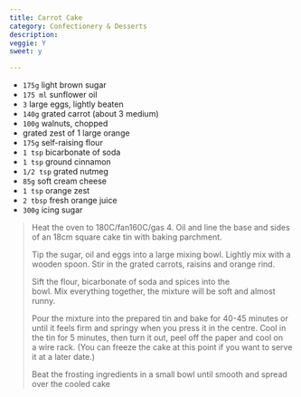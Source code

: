 ```yaml
---
title: Carrot Cake 
category: Confectionery & Desserts
description: 
veggie: Y
sweet: y 

--- 
```

* `175g` light brown sugar
* `175 ml` sunflower oil
* `3` large eggs, lightly beaten
* `140g` grated carrot (about 3 medium)
* `100g` walnuts, chopped
* grated zest of 1 large orange
* `175g` self-raising flour
* `1 tsp` bicarbonate of soda
* `1 tsp` ground cinnamon
* `1/2 tsp` grated nutmeg
* `85g` soft cream cheese
* `1 tsp` orange zest
* `2 tbsp` fresh orange juice
* `300g` icing sugar
 
> Heat the oven to 180C/fan160C/gas 4. Oil and line the base and sides of an 18cm square cake tin with baking parchment.
>
> Tip the sugar, oil and eggs into a large mixing bowl. Lightly mix with a wooden spoon. Stir in the grated carrots, raisins and orange rind.
>
> Sift the flour, bicarbonate of soda and spices into the bowl. Mix everything together, the mixture will be soft and almost runny.
>
> Pour the mixture into the prepared tin and bake for 40-45 minutes or until it feels firm and springy when you press it in the centre. Cool in the tin for 5 minutes, then turn it out, peel off the paper and cool on a wire rack. (You can freeze the cake at this point if you want to serve it at a later date.)
>
> Beat the frosting ingredients in a small bowl until smooth and spread over the cooled cake

